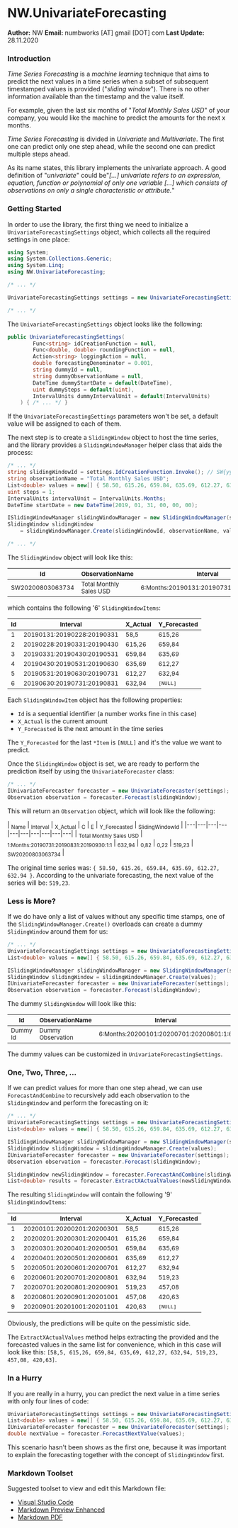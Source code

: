 # NW.UnivariateForecasting

**Author:** NW
**Email:** numbworks [AT] gmail [DOT] com
**Last Update:** 28.11.2020

### Introduction

*Time Series Forecasting* is a *machine learning* technique that aims to predict the next values in a time series when a subset of subsequent timestamped values is provided ("*sliding window*"). There is no other information available than the timestamp and the value itself.

For example, given the last six months of "*Total Monthly Sales USD*" of your company, you would like the machine to predict the amounts for the next x months. 

*Time Series Forecasting* is divided in *Univariate* and *Multivariate*. The first one can predict only one step ahead, while the second one can predict multiple steps ahead. 

As its name states, this library implements the univariate approach. A good definition of "*univariate*" could be"*[...] univariate refers to an expression, equation, function or polynomial of only one variable [...] which consists of observations on only a single characteristic or attribute.*"

### Getting Started 

In order to use the library, the first thing we need to initialize a `UnivariateForecastingSettings` object, which collects all the required settings in one place:

```csharp
using System;
using System.Collections.Generic;
using System.Linq;
using NW.UnivariateForecasting;

/* ... */

UnivariateForecastingSettings settings = new UnivariateForecastingSettings();

/* ... */
```

The `UnivariateForecastingSettings` object looks like the following:

```csharp
public UnivariateForecastingSettings(
        Func<string> idCreationFunction = null,
        Func<double, double> roundingFunction = null,
        Action<string> loggingAction = null,
        double forecastingDenominator = 0.001,
        string dummyId = null,
        string dummyObservationName = null,
        DateTime dummyStartDate = default(DateTime),
        uint dummySteps = default(uint),
        IntervalUnits dummyIntervalUnit = default(IntervalUnits)
    ) { /* ... */ }
```

If the `UnivariateForecastingSettings` parameters won't be set, a default value will be assigned to each of them.

The next step is to create a `SlidingWindow` object to host the time series, and the library provides a  `SlidingWindowManager` helper class that aids the process: 

```csharp
/* ... */
string slidingWindowId = settings.IdCreationFunction.Invoke(); // SW{yyyyMMddhhmmsss}
string observationName = "Total Monthly Sales USD";
List<double> values = new[] { 58.50, 615.26, 659.84, 635.69, 612.27, 632.94 }.ToList();
uint steps = 1;
IntervalUnits intervalUnit = IntervalUnits.Months;
DateTime startDate = new DateTime(2019, 01, 31, 00, 00, 00);

ISlidingWindowManager slidingWindowManager = new SlidingWindowManager(settings);
SlidingWindow slidingWindow 
    = slidingWindowManager.Create(slidingWindowId, observationName, values, steps, intervalUnit, startDate);

/* ... */
```

The `SlidingWindow` object will look like this:

| <sub>Id</sub> | <sub>ObservationName</sub> | <sub>Interval</sub> | <sub>Items</sub> | 
|---|---|---|---|
| <sub>SW20200803063734</sub> | <sub>Total Monthly Sales USD</sub> | <sub>6:Months:20190131:20190731:20190831:1:6</sub> | <sub>6</sub> |

which contains the following '6' `SlidingWindowItems`:

| <sub>Id</sub> | <sub>Interval</sub> | <sub>X_Actual</sub> | <sub>Y_Forecasted</sub> |
|---|---|---|---|
| <sub>1</sub> | <sub>20190131:20190228:20190331</sub> | <sub>58,5</sub> | <sub>615,26</sub> |
| <sub>2</sub> | <sub>20190228:20190331:20190430</sub> | <sub>615,26</sub> | <sub>659,84</sub> |
| <sub>3</sub> | <sub>20190331:20190430:20190531</sub> | <sub>659,84</sub> | <sub>635,69</sub> | 
| <sub>4</sub> | <sub>20190430:20190531:20190630</sub> | <sub>635,69</sub> | <sub>612,27</sub> |
| <sub>5</sub> | <sub>20190531:20190630:20190731</sub> | <sub>612,27</sub> | <sub>632,94</sub> |
| <sub>6</sub> | <sub>20190630:20190731:20190831</sub> | <sub>632,94</sub> | <sub>`[NULL]`</sub> |

Each `SlidingWindowItem` object has the following properties:

- `Id` is a sequential identifier (a number works fine in this case)
- `X_Actual` is the current amount
- `Y_Forecasted` is the next amount in the time series

The `Y_Forecasted` for the last `*Item` is `[NULL]` and it's the value we want to predict.

Once the `SlidingWindow` object is set, we are ready to perform the prediction itself by using the `UnivariateForecaster` class:

```csharp
/* ... */
IUnivariateForecaster forecaster = new UnivariateForecaster(settings);
Observation observation = forecaster.Forecast(slidingWindow);
```

This will return an `Observation` object, which will look like the following:

| <sub>Name</sub> | <sub>Interval</sub> | <sub>X_Actual</sub> | <sub>C</sub> | <sub>E</sub> | <sub>Y_Forecasted</sub> | <sub>SlidingWindowId</sub> |
|---|---|---|---|---|---|---|---|---|---|
| <sub>Total Monthly Sales USD</sub> | <sub>1:Months:20190731:20190831:20190930:1:1</sub> | <sub>632,94</sub> | <sub>0,82</sub> | <sub>0,22</sub> | <sub>519,23</sub> | <sub>SW20200803063734</sub> |

The original time series was: `{ 58.50, 615.26, 659.84, 635.69, 612.27, 632.94 }`.
According to the univariate forecasting, the next value of the series will be: `519,23`.

### Less is More?

If we do have only a list of values without any specific time stamps, one of the `SlidingWindowManager.Create()` overloads can create a dummy `SlidingWindow` around them for us:

```csharp
/* ... */
UnivariateForecastingSettings settings = new UnivariateForecastingSettings();
List<double> values = new[] { 58.50, 615.26, 659.84, 635.69, 612.27, 632.94 }.ToList();

ISlidingWindowManager slidingWindowManager = new SlidingWindowManager(settings);
SlidingWindow slidingWindow = slidingWindowManager.Create(values);
IUnivariateForecaster forecaster = new UnivariateForecaster(settings);
Observation observation = forecaster.Forecast(slidingWindow);
```
The dummy `SlidingWindow` will look like this:

| <sub>Id</sub> | <sub>ObservationName</sub> | <sub>Interval</sub> | <sub>Items</sub> | 
|---|---|---|---|
| <sub>Dummy Id</sub> | <sub>Dummy Observation</sub> | <sub>6:Months:20200101:20200701:20200801:1:6</sub> | <sub>6</sub> |

The dummy values can be customized in `UnivariateForecastingSettings`.

### One, Two, Three, ...

If we can predict values for more than one step ahead, we can use `ForecastAndCombine` to recursively add each observation to the `SlidingWindow` and perform the forecasting on it:

```csharp
/* ... */
UnivariateForecastingSettings settings = new UnivariateForecastingSettings();
List<double> values = new[] { 58.50, 615.26, 659.84, 635.69, 612.27, 632.94 }.ToList();

ISlidingWindowManager slidingWindowManager = new SlidingWindowManager(settings);
SlidingWindow slidingWindow = slidingWindowManager.Create(values);
IUnivariateForecaster forecaster = new UnivariateForecaster(settings);
Observation observation = forecaster.Forecast(slidingWindow);

SlidingWindow newSlidingWindow = forecaster.ForecastAndCombine(slidingWindow, 3);
List<double> results = forecaster.ExtractXActualValues(newSlidingWindow);
```

The resulting `SlidingWindow` will contain the following '9' `SlidingWindowItems`:

| <sub>Id</sub> | <sub>Interval</sub> | <sub>X_Actual</sub> | <sub>Y_Forecasted</sub> |
|---|---|---|---|
| <sub>1</sub> | <sub>20200101:20200201:20200301</sub> | <sub>58,5</sub> | <sub>615,26</sub> |
| <sub>2</sub> | <sub>20200201:20200301:20200401</sub> | <sub>615,26</sub> | <sub>659,84</sub> |
| <sub>3</sub> | <sub>20200301:20200401:20200501</sub> | <sub>659,84</sub> | <sub>635,69</sub> | 
| <sub>4</sub> | <sub>20200401:20200501:20200601</sub> | <sub>635,69</sub> | <sub>612,27</sub> |
| <sub>5</sub> | <sub>20200501:20200601:20200701</sub> | <sub>612,27</sub> | <sub>632,94</sub> |
| <sub>6</sub> | <sub>20200601:20200701:20200801</sub> | <sub>632,94</sub> | <sub>519,23</sub> |
| <sub>7</sub> | <sub>20200701:20200801:20200901</sub> | <sub>519,23</sub> | <sub>457,08</sub> |
| <sub>8</sub> | <sub>20200801:20200901:20201001</sub> | <sub>457,08</sub> | <sub>420,63</sub> |
| <sub>9</sub> | <sub>20200901:20201001:20201101</sub> | <sub>420,63</sub> | <sub>`[NULL]`</sub> |

Obviously, the predictions will be quite on the pessimistic side.

The `ExtractXActualValues` method helps extracting the provided and the forecasted values in the same list for convenience, which in this case will look like this: `[58,5, 615,26, 659,84, 635,69, 612,27, 632,94, 519,23, 457,08, 420,63]`.

### In a Hurry

If you are really in a hurry, you can predict the next value in a time series with only four lines of code:

```csharp
UnivariateForecastingSettings settings = new UnivariateForecastingSettings();
List<double> values = new[] { 58.50, 615.26, 659.84, 635.69, 612.27, 632.94 }.ToList();
IUnivariateForecaster forecaster = new UnivariateForecaster(settings);
double nextValue = forecaster.ForecastNextValue(values);
```

This scenario hasn't been shows as the first one, because it was important to explain the forecasting together with the concept of `SlidingWindow` first.

### Markdown Toolset

Suggested toolset to view and edit this Markdown file:

- [Visual Studio Code](https://code.visualstudio.com/)
- [Markdown Preview Enhanced](https://marketplace.visualstudio.com/items?itemName=shd101wyy.markdown-preview-enhanced)
- [Markdown PDF](https://marketplace.visualstudio.com/items?itemName=yzane.markdown-pdf)
